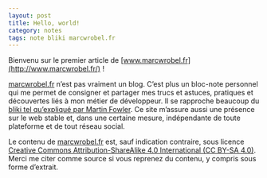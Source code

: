```yaml
---
layout: post
title: Hello, world!
category: notes
tags: note bliki marcwrobel.fr
---
```


Bienvenu sur le premier article de [www.marcwrobel.fr](http://www.marcwrobel.fr/) !

[marcwrobel.fr](http://www.marcwrobel.fr/) n’est pas vraiment un blog. C’est plus un bloc-note
personnel qui me permet de consigner et partager mes trucs et astuces, pratiques et découvertes liés
à mon métier de développeur. Il se rapproche beaucoup du [bliki tel qu’expliqué par Martin
Fowler](https://www.martinfowler.com/bliki/WhatIsaBliki.html). Ce site m’assure aussi une présence
sur le web stable et, dans une certaine mesure, indépendante de toute plateforme et de tout réseau
social.

Le contenu de [marcwrobel.fr](http://www.marcwrobel.fr/) est, sauf indication contraire, sous
licence [Creative Commons Attribution-ShareAlike 4.0 International
(CC BY-SA 4.0)](https://creativecommons.org/licenses/by-sa/4.0/deed.fr). Merci me citer comme source
si vous reprenez du contenu, y compris sous forme d’extrait.
